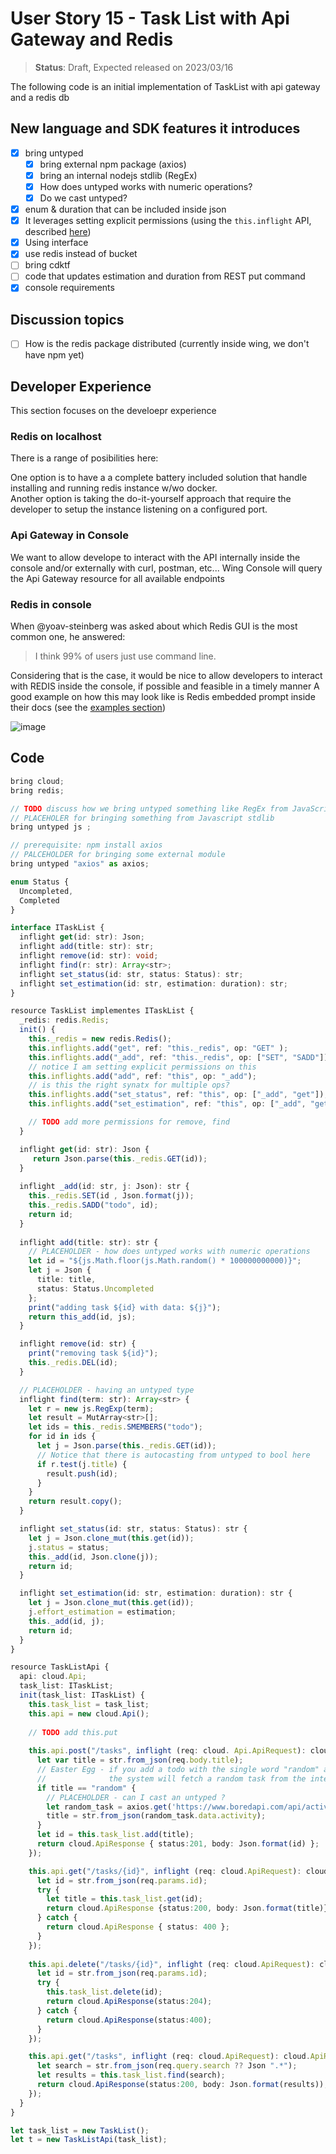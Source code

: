 # User Story 15 - Task List with Api Gateway and Redis

> **Status**: Draft, Expected released on 2023/03/16


The following code is an initial implementation of TaskList with api gateway and a redis db 

## New language and SDK features it introduces

- [x] bring untyped
  - [x] bring external npm package (axios)
  - [x] bring an internal nodejs stdlib (RegEx)
  - [x] How does untyped works with numeric operations?
  - [x] Do we cast untyped? 
- [x] enum & duration that can be included inside json
- [x] It leverages setting explicit permissions (using the `this.inflight` API, described [here](https://github.com/winglang/wing/pull/1610))
- [x] Using interface 
- [x] use redis instead of bucket
- [ ] bring cdktf
- [ ] code that updates estimation and duration from REST put command
- [x] console requirements

## Discussion topics
- [ ] How is the redis package distributed (currently inside wing, we don't have npm yet)

## Developer Experience

This section focuses on the develoepr experience 

### Redis on localhost 

There is a range of posibilities here:

One option is to have a a complete battery included solution that handle installing and running redis instance w/wo docker.<br/>
Another option is taking the do-it-yourself approach that require the developer to setup the instance listening on a configured port.

### Api Gateway in Console
We want to allow develope to interact with the API internally inside the console and/or externally with curl, postman, etc...
Wing Console will query the Api Gateway resource for all available endpoints

### Redis in console
When @yoav-steinberg was asked about which Redis GUI is the most common one, he answered: 
> I think 99% of users just use command line.

Considering that is the case, it would be nice to allow developers to interact with REDIS inside the console, if possible and feasible in a timely manner 
A good example on how this may look like is Redis embedded prompt inside their docs (see the [examples section](https://redis.io/commands/set/#examples))

![image](https://user-images.githubusercontent.com/1727147/222132089-c679b5dd-04e1-42c1-b9d0-83aa4a0cf47b.png)


## Code 
```ts (wing)
bring cloud;
bring redis;

// TODO discuss how we bring untyped something like RegEx from JavaScript 
// PLACEHOLER for bringing something from Javascript stdlib
bring untyped js ;

// prerequisite: npm install axios
// PALCEHOLDER for bringing some external module
bring untyped "axios" as axios; 

enum Status {
  Uncompleted,
  Completed
}

interface ITaskList {
  inflight get(id: str): Json;
  inflight add(title: str): str;
  inflight remove(id: str): void; 
  inflight find(r: str): Array<str>;
  inflight set_status(id: str, status: Status): str;
  inflight set_estimation(id: str, estimation: duration): str;
}

resource TaskList implementes ITaskList {
  _redis: redis.Redis;
  init() {
    this._redis = new redis.Redis();
    this.inflights.add("get", ref: "this._redis", op: "GET" );
    this.inflights.add("_add", ref: "this._redis", op: ["SET", "SADD"]);
    // notice I am setting explicit permissions on this
    this.inflights.add("add", ref: "this", op: "_add");
    // is this the right synatx for multiple ops? 
    this.inflights.add("set_status", ref: "this", op: ["_add", "get"]); 
    this.inflights.add("set_estimation", ref: "this", op: ["_add", "get"]); 

    // TODO add more permissions for remove, find
  }

  inflight get(id: str): Json {
     return Json.parse(this._redis.GET(id));
  }
  
  inflight _add(id: str, j: Json): str {
    this._redis.SET(id , Json.format(j));
    this._redis.SADD("todo", id);
    return id;
  } 
  
  inflight add(title: str): str {
    // PLACEHOLDER - how does untyped works with numeric operations
    let id = "${js.Math.floor(js.Math.random() * 100000000000)}";
    let j = Json { 
      title: title, 
      status: Status.Uncompleted
    };
    print("adding task ${id} with data: ${j}"); 
    return this_add(id, js);
  }

  inflight remove(id: str) {
    print("removing task ${id}");
    this._redis.DEL(id);
  }

  // PLACEHOLDER - having an untyped type
  inflight find(term: str): Array<str> { 
    let r = new js.RegExp(term);
    let result = MutArray<str>[]; 
    let ids = this._redis.SMEMBERS("todo");
    for id in ids {
      let j = Json.parse(this._redis.GET(id));
      // Notice that there is autocasting from untyped to bool here 
      if r.test(j.title) {
        result.push(id);
      }
    }
    return result.copy();
  }

  inflight set_status(id: str, status: Status): str {
    let j = Json.clone_mut(this.get(id));
    j.status = status;
    this._add(id, Json.clone(j));
    return id;
  }

  inflight set_estimation(id: str, estimation: duration): str {
    let j = Json.clone_mut(this.get(id));
    j.effort_estimation = estimation;
    this._add(id, j);
    return id;
  }
}

resource TaskListApi {
  api: cloud.Api;
  task_list: ITaskList;
  init(task_list: ITaskList) {
    this.task_list = task_list;
    this.api = new cloud.Api();
    
    // TODO add this.put
    
    this.api.post("/tasks", inflight (req: cloud. Api.ApiRequest): cloud.ApiResponse => {
      let var title = str.from_json(req.body.title);
      // Easter Egg - if you add a todo with the single word "random" as the title, 
      //              the system will fetch a random task from the internet
      if title == "random" {
        // PLACEHOLDER - can I cast an untyped ?
        let random_task = axios.get('https://www.boredapi.com/api/activity');
        title = str.from_json(random_task.data.activity); 
      } 
      let id = this.task_list.add(title);
      return cloud.ApiResponse { status:201, body: Json.format(id) };
    });

    this.api.get("/tasks/{id}", inflight (req: cloud.ApiRequest): cloud.ApiResponse => {
      let id = str.from_json(req.params.id);
      try {
        let title = this.task_list.get(id);
        return cloud.ApiResponse {status:200, body: Json.format(title)};
      } catch {
        return cloud.ApiResponse { status: 400 };
      }
    });
    
    this.api.delete("/tasks/{id}", inflight (req: cloud.ApiRequest): cloud.ApiResponse => {
      let id = str.from_json(req.params.id);
      try {
        this.task_list.delete(id);
        return cloud.ApiResponse(status:204);
      } catch {
        return cloud.ApiResponse(status:400);
      }
    });

    this.api.get("/tasks", inflight (req: cloud.ApiRequest): cloud.ApiResponse => {
      let search = str.from_json(req.query.search ?? Json ".*"); 
      let results = this.task_list.find(search);
      return cloud.ApiResponse(status:200, body: Json.format(results));
    });
  }
}

let task_list = new TaskList();
let t = new TaskListApi(task_list);

```
